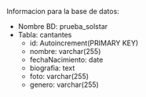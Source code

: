 Informacion para la base de datos:
- Nombre BD: prueba_solstar
- Tabla: cantantes
    - id: Autoincrement(PRIMARY KEY)
    - nombre: varchar(255)
    - fechaNacimiento: date
    - biografia: text
    - foto: varchar(255)
    - genero: varchar(255)